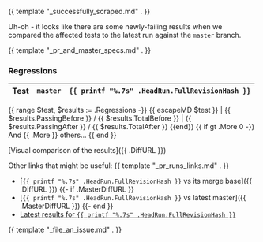 {{ template "_successfully_scraped.md" . }}

Uh-oh - it looks like there are some newly-failing results when we compared the affected tests
to the latest run against the `master` branch.

{{ template "_pr_and_master_specs.md" . }}

### Regressions

Test | `master` | `{{ printf "%.7s" .HeadRun.FullRevisionHash }}`
--- | --- | ---
{{ range $test, $results := .Regressions -}}
{{ escapeMD $test }} | {{ $results.PassingBefore }} / {{ $results.TotalBefore }} | {{ $results.PassingAfter }} / {{ $results.TotalAfter }}
{{end}}
{{ if gt .More 0 -}}
And {{ .More }} others...
{{ end }}

[Visual comparison of the results]({{ .DiffURL }})

Other links that might be useful:
{{ template "_pr_runs_links.md" . }}
- [`{{ printf "%.7s" .HeadRun.FullRevisionHash }}` vs its merge base]({{ .DiffURL }})
{{- if .MasterDiffURL }}
- [`{{ printf "%.7s" .HeadRun.FullRevisionHash }}` vs latest master]({{ .MasterDiffURL }})
{{- end }}
- [Latest results for `{{ printf "%.7s" .HeadRun.FullRevisionHash }}`]({{.HostURL}}results/?sha={{.HeadRun.Revision}})

{{ template "_file_an_issue.md" . }}
